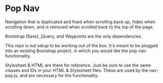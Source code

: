 # Pop Nav
Navigation that is duplicated and fixed when scrolling back up, hides when scrolling down, and is removed when scrolled back to the top of the page.

Bootstrap (Sass), jQuery, and Waypoints are the only dependencies.

This repo is not setup to be working out of the box. It's meant to be plugged into an existing Bootstrap project, in which you would like the pop-nav functionality.

Stylesheet & HTML are there for reference. Just be sure to use the same classes and IDs in your HTML & Stylesheet files. These are used by the nav-pop.js, and are necessary for the functionality.
